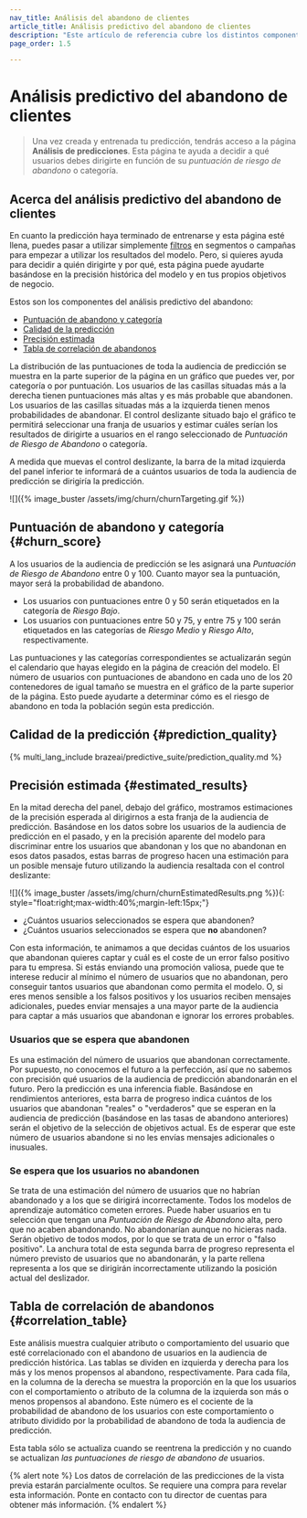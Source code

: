 ```yaml
---
nav_title: Análisis del abandono de clientes
article_title: Análisis predictivo del abandono de clientes
description: "Este artículo de referencia cubre los distintos componentes incluidos en la página Análisis de predicciones de abandono y cómo pueden utilizarse para tomar decisiones impulsadas y con conocimiento de causa."
page_order: 1.5

---
```


# Análisis predictivo del abandono de clientes

> Una vez creada y entrenada tu predicción, tendrás acceso a la página **Análisis de predicciones**. Esta página te ayuda a decidir a qué usuarios debes dirigirte en función de su _puntuación de riesgo de abandono_ o categoría. 

## Acerca del análisis predictivo del abandono de clientes

En cuanto la predicción haya terminado de entrenarse y esta página esté llena, puedes pasar a utilizar simplemente [filtros]({{site.baseurl}}/user_guide/brazeai/predictive_suite/predictive_churn/messaging_users/#filters) en segmentos o campañas para empezar a utilizar los resultados del modelo. Pero, si quieres ayuda para decidir a quién dirigirte y por qué, esta página puede ayudarte basándose en la precisión histórica del modelo y en tus propios objetivos de negocio. 

Estos son los componentes del análisis predictivo del abandono:

- [Puntuación de abandono y categoría](#churn_score)
- [Calidad de la predicción](#prediction_quality)
- [Precisión estimada](#estimated_results)
- [Tabla de correlación de abandonos](#correlation_table)

La distribución de las puntuaciones de toda la audiencia de predicción se muestra en la parte superior de la página en un gráfico que puedes ver, por categoría o por puntuación. Los usuarios de las casillas situadas más a la derecha tienen puntuaciones más altas y es más probable que abandonen. Los usuarios de las casillas situadas más a la izquierda tienen menos probabilidades de abandonar. El control deslizante situado bajo el gráfico te permitirá seleccionar una franja de usuarios y estimar cuáles serían los resultados de dirigirte a usuarios en el rango seleccionado de _Puntuación de Riesgo de Abandono_ o categoría.

A medida que muevas el control deslizante, la barra de la mitad izquierda del panel inferior te informará de a cuántos usuarios de toda la audiencia de predicción se dirigiría la predicción.

\![]({% image_buster /assets/img/churn/churnTargeting.gif %})

## Puntuación de abandono y categoría {#churn_score}

A los usuarios de la audiencia de predicción se les asignará una _Puntuación de Riesgo de Abandono_ entre 0 y 100. Cuanto mayor sea la puntuación, mayor será la probabilidad de abandono. 
- Los usuarios con puntuaciones entre 0 y 50 serán etiquetados en la categoría de _Riesgo Bajo_. 
- Los usuarios con puntuaciones entre 50 y 75, y entre 75 y 100 serán etiquetados en las categorías de _Riesgo Medio_ y _Riesgo Alto_, respectivamente. 

Las puntuaciones y las categorías correspondientes se actualizarán según el calendario que hayas elegido en la página de creación del modelo. El número de usuarios con puntuaciones de abandono en cada uno de los 20 contenedores de igual tamaño se muestra en el gráfico de la parte superior de la página. Esto puede ayudarte a determinar cómo es el riesgo de abandono en toda la población según esta predicción.

## Calidad de la predicción {#prediction_quality}

{% multi_lang_include brazeai/predictive_suite/prediction_quality.md %}

## Precisión estimada {#estimated_results}

En la mitad derecha del panel, debajo del gráfico, mostramos estimaciones de la precisión esperada al dirigirnos a esta franja de la audiencia de predicción. Basándose en los datos sobre los usuarios de la audiencia de predicción en el pasado, y en la precisión aparente del modelo para discriminar entre los usuarios que abandonan y los que no abandonan en esos datos pasados, estas barras de progreso hacen una estimación para un posible mensaje futuro utilizando la audiencia resaltada con el control deslizante:

\![]({% image_buster /assets/img/churn/churnEstimatedResults.png %}){: style="float:right;max-width:40%;margin-left:15px;"}

- ¿Cuántos usuarios seleccionados se espera que abandonen?
- ¿Cuántos usuarios seleccionados se espera que **no** abandonen?

Con esta información, te animamos a que decidas cuántos de los usuarios que abandonan quieres captar y cuál es el coste de un error falso positivo para tu empresa. Si estás enviando una promoción valiosa, puede que te interese reducir al mínimo el número de usuarios que no abandonan, pero conseguir tantos usuarios que abandonan como permita el modelo. O, si eres menos sensible a los falsos positivos y los usuarios reciben mensajes adicionales, puedes enviar mensajes a una mayor parte de la audiencia para captar a más usuarios que abandonan e ignorar los errores probables.

### Usuarios que se espera que abandonen

Es una estimación del número de usuarios que abandonan correctamente. Por supuesto, no conocemos el futuro a la perfección, así que no sabemos con precisión qué usuarios de la audiencia de predicción abandonarán en el futuro. Pero la predicción es una inferencia fiable. Basándose en rendimientos anteriores, esta barra de progreso indica cuántos de los usuarios que abandonan "reales" o "verdaderos" que se esperan en la audiencia de predicción (basándose en las tasas de abandono anteriores) serán el objetivo de la selección de objetivos actual. Es de esperar que este número de usuarios abandone si no les envías mensajes adicionales o inusuales.

### Se espera que los usuarios no abandonen 

Se trata de una estimación del número de usuarios que no habrían abandonado y a los que se dirigirá incorrectamente. Todos los modelos de aprendizaje automático cometen errores. Puede haber usuarios en tu selección que tengan una _Puntuación de Riesgo de Abandono_ alta, pero que no acaben abandonando. No abandonarían aunque no hicieras nada. Serán objetivo de todos modos, por lo que se trata de un error o "falso positivo". La anchura total de esta segunda barra de progreso representa el número previsto de usuarios que no abandonarán, y la parte rellena representa a los que se dirigirán incorrectamente utilizando la posición actual del deslizador.

## Tabla de correlación de abandonos {#correlation_table}

Este análisis muestra cualquier atributo o comportamiento del usuario que esté correlacionado con el abandono de usuarios en la audiencia de predicción histórica. Las tablas se dividen en izquierda y derecha para los más y los menos propensos al abandono, respectivamente. Para cada fila, en la columna de la derecha se muestra la proporción en la que los usuarios con el comportamiento o atributo de la columna de la izquierda son más o menos propensos al abandono. Este número es el cociente de la probabilidad de abandono de los usuarios con este comportamiento o atributo dividido por la probabilidad de abandono de toda la audiencia de predicción.

Esta tabla sólo se actualiza cuando se reentrena la predicción y no cuando se actualizan _las puntuaciones de riesgo de abandono de_ usuarios.

{% alert note %}
Los datos de correlación de las predicciones de la vista previa estarán parcialmente ocultos. Se requiere una compra para revelar esta información. Ponte en contacto con tu director de cuentas para obtener más información.
{% endalert %}
